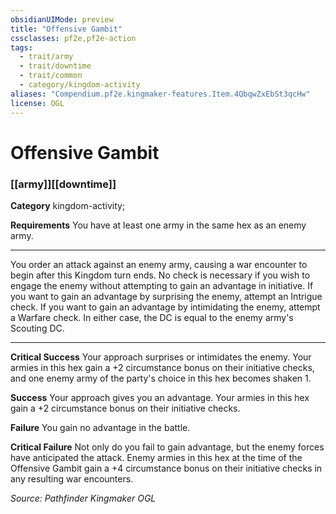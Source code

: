 ```yaml
---
obsidianUIMode: preview
title: "Offensive Gambit"
cssclasses: pf2e,pf2e-action
tags:
  - trait/army
  - trait/downtime
  - trait/common
  - category/kingdom-activity
aliases: "Compendium.pf2e.kingmaker-features.Item.4QbqwZxEbSt3qcHw"
license: OGL
---
```

# Offensive Gambit

### [[army]][[downtime]]

**Category** kingdom-activity; 




**Requirements** You have at least one army in the same hex as an enemy army.

* * *

You order an attack against an enemy army, causing a war encounter to begin after this Kingdom turn ends. No check is necessary if you wish to engage the enemy without attempting to gain an advantage in initiative. If you want to gain an advantage by surprising the enemy, attempt an Intrigue check. If you want to gain an advantage by intimidating the enemy, attempt a Warfare check. In either case, the DC is equal to the enemy army's Scouting DC.

* * *

**Critical Success** Your approach surprises or intimidates the enemy. Your armies in this hex gain a +2 circumstance bonus on their initiative checks, and one enemy army of the party's choice in this hex becomes shaken 1.

**Success** Your approach gives you an advantage. Your armies in this hex gain a +2 circumstance bonus on their initiative checks.

**Failure** You gain no advantage in the battle.

**Critical Failure** Not only do you fail to gain advantage, but the enemy forces have anticipated the attack. Enemy armies in this hex at the time of the Offensive Gambit gain a +4 circumstance bonus on their initiative checks in any resulting war encounters.

*Source: Pathfinder Kingmaker*
*OGL*
